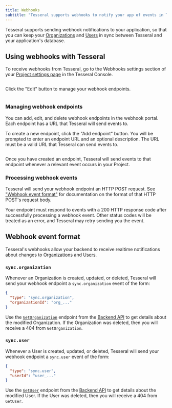```yaml
---
title: Webhooks
subtitle: "Tesseral supports webhooks to notify your app of events in Tesseral"
---
```


Tesseral supports sending webhook notifications to your application, so that you
can keep your [Organizations](/docs/concepts/organizations) and
[Users](/docs/concepts/users) in sync between Tesseral and your application's
database.

## Using webhooks with Tesseral

To receive webhooks from Tesseral, go to the Webhooks settings section of your
[Project settings page](https://console.tesseral.com/project-settings) in the
Tesseral Console.

<Frame caption="Webhook settings in the Project settings page of the Tesseral console">
  <img src="/assets/features/webhooks/webhook-settings.png" alt="" />
</Frame>

Click the "Edit" button to manage your webhook endpoints.

<Frame caption="The webhook portal">
  <img src="/assets/features/webhooks/webhook-portal.png" alt="" />
</Frame>

### Managing webhook endpoints

You can add, edit, and delete webhook endpoints in the webhook portal. Each
endpoint has a URL that Tesseral will send events to.

To create a new endpoint, click the "Add endpoint" button. You will be prompted
to enter an endpoint URL and an optional description. The URL must be a valid
URL that Tesseral can send events to.

<Frame caption="Creating a new webhook endpoint">
  <img src="/assets/features/webhooks/webhook-create-endpoint.png" alt="" />
</Frame>

Once you have created an endpoint, Tesseral will send events to that endpoint
whenever a relevant event occurs in your Project.

### Processing webhook events

Tesseral will send your webhook endpoint an HTTP POST request. See ["Webhook
event format"](#webhook-event-format) for documentation on the format of that
HTTP POST's request body.

Your endpoint must respond to events with a 200 HTTP response code after
successfully processing a webhook event. Other status codes will be treated as
an error, and Tesseral may retry sending you the event.

## Webhook event format

Tesseral's webhooks allow your backend to receive realtime notifications about
changes to [Organizations](/docs/concepts/organizations) and
[Users](/docs/concepts/users).

### `sync.organization`

Whenever an Organization is created, updated, or deleted, Tesseral will send
your webhook endpoint a `sync.organization` event of the form:

```json
{
  "type": "sync.organization",
  "organizationId": "org_..."
}
```

Use the
[`GetOrganization`](/docs/backend-api-reference/api-reference/organizations/get-organization)
endpoint from the [Backend
API](/docs/backend-api-reference/tesseral-backend-api) to get details about the
modified Organization. If the Organization was deleted, then you will receive a
404 from `GetOrganization`.

### `sync.user`

Whenever a User is created, updated, or deleted, Tesseral will send
your webhook endpoint a `sync.user` event of the form:

```json
{
  "type": "sync.user",
  "userId": "user_..."
}
```

Use the [`GetUser`](/docs/backend-api-reference/api-reference/users/get-user)
endpoint from the [Backend
API](/docs/backend-api-reference/tesseral-backend-api) to get details about the
modified User. If the User was deleted, then you will receive a 404 from
`GetUser`.
